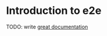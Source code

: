 # Introduction to e2e

TODO: write [great documentation](http://jacobian.org/writing/what-to-write/)
